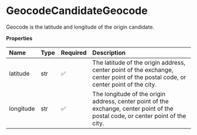 # GeocodeCandidateGeocode

Geocode is the latitude and longitude of the origin candidate.

**Properties**

| Name      | Type | Required | Description                                                                                                                      |
| :-------- | :--- | :------- | :------------------------------------------------------------------------------------------------------------------------------- |
| latitude  | str  | ✅       | The latitude of the origin address, center point of the exchange, center point of the postal code, or center point of the city.  |
| longitude | str  | ✅       | The longitude of the origin address, center point of the exchange, center point of the postal code, or center point of the city. |

<!-- This file was generated by liblab | https://liblab.com/ -->
